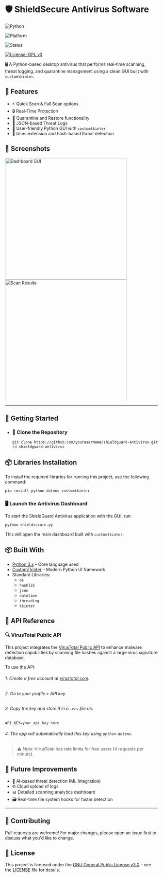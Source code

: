 
# 🛡️ ShieldSecure Antivirus Software

![Python](https://img.shields.io/badge/Python-3.10+-blue?logo=python&logoColor=white)

![Platform](https://img.shields.io/badge/Platform-Windows-informational?logo=windows)

![Status](https://img.shields.io/badge/Status-Active-brightgreen)

[![License: GPL v3](https://img.shields.io/badge/License-GPLv3-blue.svg)](./LICENSE)



🖥️ A Python-based desktop antivirus that performs real-time scanning, threat logging, and quarantine management using a clean GUI built with `customtkinter`.




## 🧩 Features


- ⚡ Quick Scan & Full Scan options  
- 🔒 Real-Time Protection  
- 🧼 Quarantine and Restore functionality  
- 📝 JSON-based Threat Logs  
- 🎨 User-friendly Python GUI with `customtkinter`  
- 🧠 Uses extension and hash-based threat detection


## 📸 Screenshots

<p float="left">
  <img src="https://via.placeholder.com/400x200?text=Dashboard+GUI" alt="Dashboard GUI" width="400"/>
  <img src="https://via.placeholder.com/400x200?text=Scan+Results" alt="Scan Results" width="400"/>
</p>


---
## 🚀 Getting Started

- ### 🧾 Clone the Repository  
    ```bash
    git clone https://github.com/yourusername/shieldguard-antivirus.git
    cd shieldguard-antivirus
    ```

## 📦 Libraries Installation

To install the required libraries for running this project, use the following command:

```bash
pip install python-dotenv customtkinter
```

### 🖥️ Launch the Antivirus Dashboard

To start the ShieldGuard Antivirus application with the GUI, run:

```bash
python shieldsecure.py
```
This will open the main dashboard built with `customtkinter`.


## 📦 Built With

- [Python 3.x](https://www.python.org/) – Core language used
- [CustomTkinter](https://github.com/TomSchimansky/CustomTkinter) – Modern Python UI framework
- Standard Libraries:
  - `os`
  - `hashlib`
  - `json`
  - `datetime`
  - `threading`
  - `tkinter`


## 🧩 API Reference

### 🔍 VirusTotal Public API

This project integrates the [VirusTotal Public API](https://www.virustotal.com/gui/home/search) to enhance malware detection capabilities by scanning file hashes against a large virus signature database.

To use the API:

###### 1. Create a free account at [virustotal.com](https://www.virustotal.com).
###### 2. Go to your profile > API key.
###### 3. Copy the key and store it in a `.env` file as:
   ```env
   API_KEY=your_api_key_here
   ```
###### 4. The app will automatically load this key using `python-dotenv`.
> ⚠️ Note: VirusTotal has rate limits for free users (4 requests per minute).


## 🧪 Future Improvements

- 🧠 AI-based threat detection (ML integration)
- 🌐 Cloud upload of logs
- 📊 Detailed scanning analytics dashboard
- 🗃️ Real-time file system hooks for faster detection

---
## 🤝 Contributing
Pull requests are welcome! For major changes, please open an issue first to discuss what you'd like to change.
## 📜 License

This project is licensed under the [GNU General Public License v3.0](https://www.gnu.org/licenses/gpl-3.0.html) – see the [LICENSE](LICENSE) file for details.
